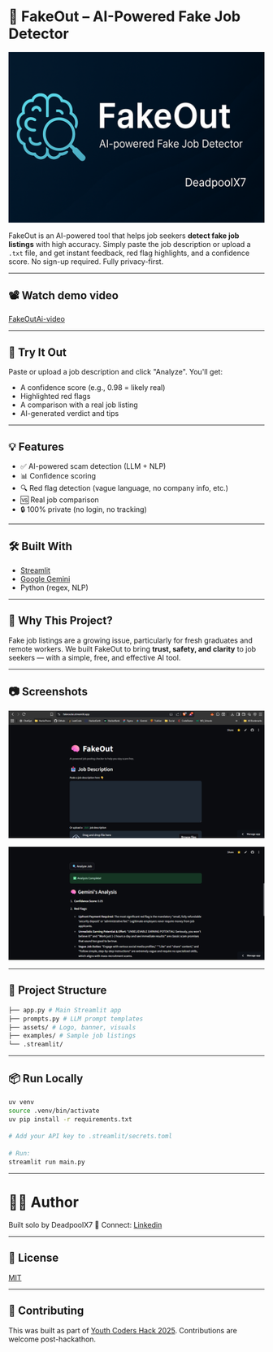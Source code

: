 # 🧠 FakeOut – AI-Powered Fake Job Detector

![banner](./assets/banner.png)

FakeOut is an AI-powered tool that helps job seekers **detect fake job listings** with high accuracy. Simply paste the job description or upload a `.txt` file, and get instant feedback, red flag highlights, and a confidence score. No sign-up required. Fully privacy-first.

---

## 📽️ Watch demo video

[FakeOutAi-video](https://youtu.be/FgEWadDv15U)

---

## 🚀 Try It Out

Paste or upload a job description and click "Analyze". You'll get:
- A confidence score (e.g., 0.98 = likely real)
- Highlighted red flags
- A comparison with a real job listing
- AI-generated verdict and tips

---

## 💡 Features

- ✅ AI-powered scam detection (LLM + NLP)
- 📊 Confidence scoring
- 🔍 Red flag detection (vague language, no company info, etc.)
- 🆚 Real job comparison
- 🔒 100% private (no login, no tracking)

---

## 🛠️ Built With

- [Streamlit](https://streamlit.io/)
- [Google Gemini](https://ai.google.dev/)
- Python (regex, NLP)

---

## 🧠 Why This Project?

Fake job listings are a growing issue, particularly for fresh graduates and remote workers. We built FakeOut to bring **trust, safety, and clarity** to job seekers — with a simple, free, and effective AI tool.

---

## 📷 Screenshots

![image-1](./assets/app-screenshot.png)

![image-2](./assets/app-screenshot-2.png)

---

## 📂 Project Structure

```bash
├── app.py # Main Streamlit app
├── prompts.py # LLM prompt templates
├── assets/ # Logo, banner, visuals
├── examples/ # Sample job listings
└── .streamlit/
```

---

## 📦 Run Locally

```bash
uv venv
source .venv/bin/activate
uv pip install -r requirements.txt

# Add your API key to .streamlit/secrets.toml

# Run:
streamlit run main.py

```

---

# 🙋‍♂️ Author
Built solo by DeadpoolX7 🧠
Connect: [Linkedin](https://linkedin.com/in/sanju-shaw-225ab4214/)

---

## 📜 License

[MIT](./LICENSE)

---

## 🤝 Contributing

This was built as part of [Youth Coders Hack 2025](https://youth-coders-hack.devpost.com/). Contributions are welcome post-hackathon.

